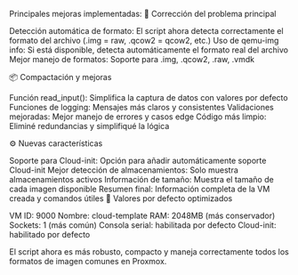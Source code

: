 Principales mejoras implementadas:
🔧 Corrección del problema principal

Detección automática de formato: El script ahora detecta correctamente el formato del archivo (.img = raw, .qcow2 = qcow2, etc.)
Uso de qemu-img info: Si está disponible, detecta automáticamente el formato real del archivo
Mejor manejo de formatos: Soporte para .img, .qcow2, .raw, .vmdk

📦 Compactación y mejoras

Función read_input(): Simplifica la captura de datos con valores por defecto
Funciones de logging: Mensajes más claros y consistentes
Validaciones mejoradas: Mejor manejo de errores y casos edge
Código más limpio: Eliminé redundancias y simplifiqué la lógica

⚙️ Nuevas características

Soporte para Cloud-init: Opción para añadir automáticamente soporte Cloud-init
Mejor detección de almacenamientos: Solo muestra almacenamientos activos
Información de tamaño: Muestra el tamaño de cada imagen disponible
Resumen final: Información completa de la VM creada y comandos útiles
🎯 Valores por defecto optimizados

VM ID: 9000
Nombre: cloud-template
RAM: 2048MB (más conservador)
Sockets: 1 (más común)
Consola serial: habilitada por defecto
Cloud-init: habilitado por defecto

El script ahora es más robusto, compacto y maneja correctamente todos los formatos de imagen comunes en Proxmox.